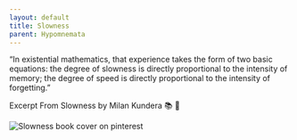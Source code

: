 ```yaml
---
layout: default
title: Slowness
parent: Hypomnemata
---
```

“In existential mathematics, that experience takes the form of two basic equations: the degree of slowness is directly proportional to the intensity of memory; the degree of speed is directly proportional to the intensity of forgetting.”

Excerpt From Slowness by Milan Kundera 📚 💬

![Slowness book cover on pinterest](https://7robots.micro.blog/uploads/2024/cbc9ae7c7c.jpg "Slowness book cover on pinterest")

